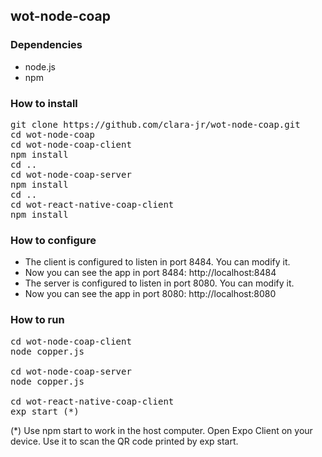 ## wot-node-coap

### Dependencies

- node.js
- npm

### How to install

<pre>
git clone https://github.com/clara-jr/wot-node-coap.git
cd wot-node-coap
cd wot-node-coap-client
npm install
cd ..
cd wot-node-coap-server
npm install
cd ..
cd wot-react-native-coap-client
npm install
</pre>

### How to configure

+ The client is configured to listen in port 8484. You can modify it.
+ Now you can see the app in port 8484: http://localhost:8484
+ The server is configured to listen in port 8080. You can modify it.
+ Now you can see the app in port 8080: http://localhost:8080

### How to run

<pre>
cd wot-node-coap-client
node copper.js

cd wot-node-coap-server
node copper.js

cd wot-react-native-coap-client
exp start (*)
</pre>

(*) Use npm start to work in the host computer.
Open Expo Client on your device. Use it to scan the QR code printed by exp start.
